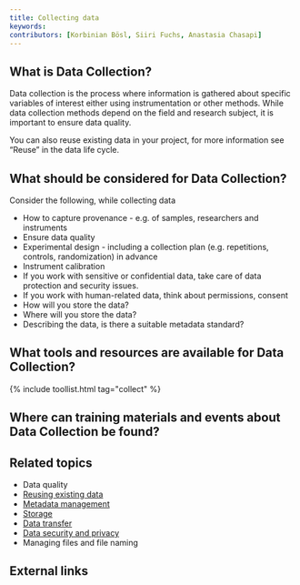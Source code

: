 ```yaml
---
title: Collecting data
keywords:
contributors: [Korbinian Bösl, Siiri Fuchs, Anastasia Chasapi]
---
```


## What is Data Collection?

Data collection is the process where information is gathered about specific variables of interest either using instrumentation or other methods. While data collection methods depend on the field and research subject, it is important to ensure data quality. 

You can also reuse existing data in your project, for more information see “Reuse” in the data life cycle.


## What should be considered for Data Collection?

Consider the following, while collecting data 

* How to capture provenance - e.g. of samples, researchers and instruments
* Ensure data quality
* Experimental design - including a collection plan (e.g. repetitions, controls, randomization) in advance
* Instrument calibration
* If you work with sensitive or confidential data, take care of data protection and security issues.
* If you work with human-related data, think about permissions, consent
* How will you store the data?
* Where will you store the data?
* Describing the data, is there a suitable metadata standard?


## What tools and resources are available for Data Collection?
{% include toollist.html tag="collect" %}

## Where can training materials and events about Data Collection be found?

## Related topics
* Data quality
* [Reusing existing data](re-using)
* [Metadata management](metadata_management)
* [Storage](storage)
* [Data transfer](data_transfer)
* [Data security and privacy](security_and_privacy)
* Managing files and file naming


## External links
